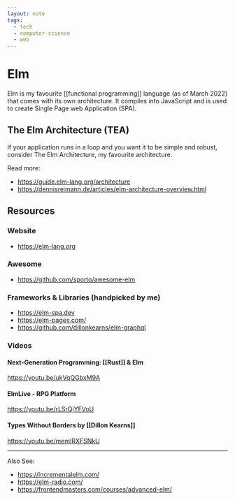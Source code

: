 ```yaml
---
layout: note
tags:
  - tech
  - computer-science
  - web
---
```


# Elm

Elm is my favourite [[functional programming]] language (as of March 2022) that comes with its own architecture. It compiles into JavaScript and is used to create Single Page web Application (SPA).

## The Elm Architecture (TEA)

If your application runs in a loop and you want it to be simple and robust, consider The Elm Architecture, my favourite architecture.

Read more:

- https://guide.elm-lang.org/architecture
- https://dennisreimann.de/articles/elm-architecture-overview.html

## Resources

### Website

- https://elm-lang.org

### Awesome

- https://github.com/sporto/awesome-elm

### Frameworks & Libraries (handpicked by me)

- https://elm-spa.dev
- https://elm-pages.com/
- https://github.com/dillonkearns/elm-graphql

### Videos

#### Next-Generation Programming: [[Rust]] & Elm

https://youtu.be/ukVqQGbxM9A

#### ElmLive - RPG Platform

https://youtu.be/rLSrQjYFVoU

#### Types Without Borders by [[Dillon Kearns]]

https://youtu.be/memIRXFSNkU

---

Also See:

- https://incrementalelm.com/
- https://elm-radio.com/
- https://frontendmasters.com/courses/advanced-elm/
